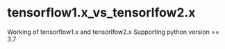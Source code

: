 # tensorflow1.x_vs_tensorlfow2.x
Working of tensorflow1.x and tensorlfow2.x
Supporting python version == 3.7